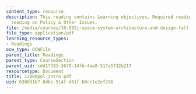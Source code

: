 ```yaml
---
content_type: resource
description: This reading contains Learning objectives, Required reading and Recommended
  reading on Policy & Other Issues.
file: /media/courses/16-892j-space-system-architecture-and-design-fall-2004/630031b78dbc514fd61fb8cc1e2ef298_12000pol_intro.pdf
file_type: application/pdf
learning_resource_types:
- Readings
ocw_type: OCWFile
parent_title: Readings
parent_type: CourseSection
parent_uid: cdd17381-3670-14fb-4ae8-517a5732b217
resourcetype: Document
title: 12000pol_intro.pdf
uid: 630031b7-8dbc-514f-d61f-b8cc1e2ef298
---
```

